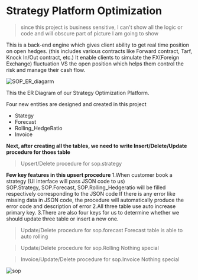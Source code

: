 # Strategy Platform Optimization
> since this project is business sensitive, I can't show all the logic or code and will obscure part of picture I am going to show

This is a back-end engine which gives client ability to get real time position on open hedges. (this includes various contracts like Forward contract, Tarf, Knock In/Out contract, etc.) It enable clients to simulate the FX(Foreign Exchange) fluctuation VS the open position which helps them control the risk and manage their cash flow.

![SOP_ER_diagarm](https://user-images.githubusercontent.com/59182938/71923862-c0c59c00-3142-11ea-9a22-0cb30121f047.png)

This the ER Diagram of our Strategy Optimization Platform.

Four new entities are designed and created in this project
- Stategy
- Forecast
- Rolling_HedgeRatio
- Invoice

**Next, after creating all the tables, we need to write Insert/Delete/Update procedure for thoes table**

> Upsert/Delete procedure for sop.strategy
 
 **Few key features in this upsert procedure**
1.When customer book a strategy (UI interface will pass JSON code to us)  
SOP.Strategy, SOP.Forecast, SOP.Rolling_Hedgeratio will be filled respectively corresponding to the JSON code
If there is any error like missing data in JSON code, the procedure will automatically produce the error code and description of error
2.All three table use auto increase primary key.
3.There are also four keys for us to determine whether we should update three table or insert a new one.

> Update/Delete procedure for sop.forecast
Forecast table is able to auto rolling

> Update/Delete procedure for sop.Rolling
Nothing special

> Invoice/Update/Delete procedure for sop.Invoice
Nothing special

![sop](https://user-images.githubusercontent.com/59182938/72283060-d3344f80-35f2-11ea-9aac-164cfbb8024e.png)

